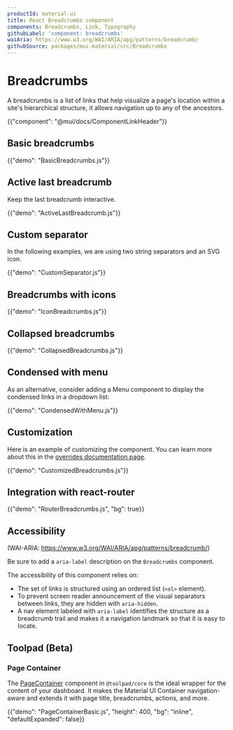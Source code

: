 ```yaml
---
productId: material-ui
title: React Breadcrumbs component
components: Breadcrumbs, Link, Typography
githubLabel: 'component: breadcrumbs'
waiAria: https://www.w3.org/WAI/ARIA/apg/patterns/breadcrumb/
githubSource: packages/mui-material/src/Breadcrumbs
---
```


# Breadcrumbs

<p class="description">A breadcrumbs is a list of links that help visualize a page's location within a site's hierarchical structure, it allows navigation up to any of the ancestors.</p>

{{"component": "@mui/docs/ComponentLinkHeader"}}

## Basic breadcrumbs

{{"demo": "BasicBreadcrumbs.js"}}

## Active last breadcrumb

Keep the last breadcrumb interactive.

{{"demo": "ActiveLastBreadcrumb.js"}}

## Custom separator

In the following examples, we are using two string separators and an SVG icon.

{{"demo": "CustomSeparator.js"}}

## Breadcrumbs with icons

{{"demo": "IconBreadcrumbs.js"}}

## Collapsed breadcrumbs

{{"demo": "CollapsedBreadcrumbs.js"}}

## Condensed with menu

As an alternative, consider adding a Menu component to display the condensed links in a dropdown list:

{{"demo": "CondensedWithMenu.js"}}

## Customization

Here is an example of customizing the component.
You can learn more about this in the [overrides documentation page](/material-ui/customization/how-to-customize/).

{{"demo": "CustomizedBreadcrumbs.js"}}

## Integration with react-router

{{"demo": "RouterBreadcrumbs.js", "bg": true}}

## Accessibility

(WAI-ARIA: https://www.w3.org/WAI/ARIA/apg/patterns/breadcrumb/)

Be sure to add a `aria-label` description on the `Breadcrumbs` component.

The accessibility of this component relies on:

- The set of links is structured using an ordered list (`<ol>` element).
- To prevent screen reader announcement of the visual separators between links, they are hidden with `aria-hidden`.
- A nav element labeled with `aria-label` identifies the structure as a breadcrumb trail and makes it a navigation landmark so that it is easy to locate.

## Toolpad (Beta)

### Page Container

The [PageContainer](https://mui.com/toolpad/core/react-page-container/) component in `@toolpad/core` is the ideal wrapper for the content of your dashboard. It makes the Material UI Container navigation-aware and extends it with page title, breadcrumbs, actions, and more.

{{"demo": "PageContainerBasic.js", "height": 400, "bg": "inline", "defaultExpanded": false}}
